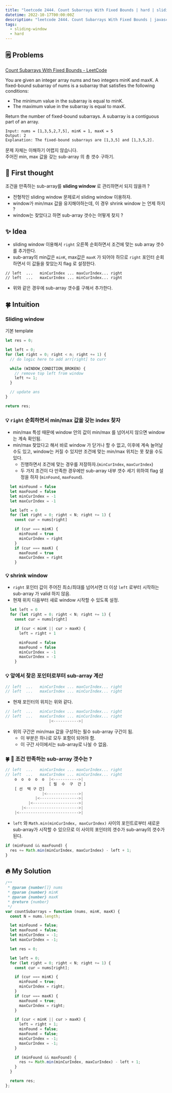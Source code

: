 ```yaml
---
title: "leetcode 2444. Count Subarrays With Fixed Bounds | hard | sliding-window"
datetime: 2022-10-17T00:00:00Z
description: "leetcode 2444. Count Subarrays With Fixed Bounds | javascript | hard | sliding-window"
tags:
  - sliding-window
  - hard
---
```


## 🗒️ Problems

[Count Subarrays With Fixed Bounds - LeetCode](https://leetcode.com/problems/count-subarrays-with-fixed-bounds/)

You are given an integer array nums and two integers minK and maxK.
A fixed-bound subarray of nums is a subarray that satisfies the following conditions:

- The minimum value in the subarray is equal to minK.
- The maximum value in the subarray is equal to maxK.

Return the number of fixed-bound subarrays.
A subarray is a contiguous part of an array.

```
Input: nums = [1,3,5,2,7,5], minK = 1, maxK = 5
Output: 2
Explanation: The fixed-bound subarrays are [1,3,5] and [1,3,5,2].
```

문제 자체는 이해하기 어렵지 않습니다. <br/>
주어진 min, max 값을 갖는 sub-array 의 총 갯수 구하기.

## 🤔 First thought

조건을 만족하는 sub-array를 **sliding window** 로 관리하면서 되지 않을까 ?

- 전형적인 sliding window 문제로서 sliding window 이용하자.
- window가 min/max 값을 유지해야하는데, 이 경우 shrink window 는 언제 하지 ?
- window는 찾았다고 하면 sub-array 갯수는 어떻게 찾지 ?

## ✨ Idea

- sliding window 이용해서 `right` 오른쪽 순회하면서 조건에 맞는 sub array 갯수를 추가한다.
- sub-array의 min값은 `minK`, max값은 `maxK` 가 되어야 하므로 `right` 포인터 순회하면서 이 값들을 찾았는지 flag 로 설정한다.

```
// left  ...   minCurIndex ... maxCurIndex... right
// left  ...   maxCurIndex ... minCurIndex... right
```

- 위와 같은 경우에 sub-array 갯수를 구해서 추가한다.

## 🍀 Intuition

### Sliding window

기본 template

```javascript
let res = 0;

let left = 0;
for (let right = 0; right < n; right += 1) {
  // do logic here to add arr[right] to curr

  while (WINDOW_CONDITION_BROKEN) {
    // remove top left from window
    left += 1;
  }

  // update ans
}

return res;
```

### 💡 `right` 순회하면서 min/max 값을 갖는 index 찾자

- min/max 특성 때문에 window 안의 값이 min/max 를 넘어서지 않으면 window 는 계속 확인됨.
- min/max 찾았다고 해서 바로 window 가 닫거나 할 수 없고, 이후에 계속 늘어날 수도 있고, window는 커질 수 있지만 조건에 맞는 min/max 위치는 못 찾을 수도 있다.
  - 진행하면서 조건에 맞는 경우를 저장하자.(`minCurIndex`, `maxCurIndex`)
  - 두 가지 조건이 다 만족한 경우에만 sub-array 내부 갯수 세기 위하여 flag 설정을 하자 (`minFound`, `maxFound`).

```javascript
  let minFound = false
  let maxFound = false
  let minCurIndex = -1
  let maxCurIndex = -1

  let left = 0
  for (let right = 0; right < N; right += 1) {
    const cur = nums[right]

    if (cur === minK) {
      minFound = true
      minCurIndex = right
    }
    if (cur === maxK) {
      maxFound = true
      maxCurIndex = right
    }
```

### 💡 shrink window

- `right` 포인터 값이 주어진 최소/최대를 넘어서면 더 이상 `left` 로부터 시작하는 sub-array 가 valid 하지 않음.
- 현재 위치 다음부터 새로 window 시작할 수 있도록 설정.

```javascript
  let left = 0
  for (let right = 0; right < N; right += 1) {
    const cur = nums[right]

    if (cur < minK || cur > maxK) {
      left = right + 1

      minFound = false
      maxFound = false
      minCurIndex = -1
      maxCurIndex = -1
    }
```

### 💡 앞에서 찾은 포인터로부터 sub-array 계산

```javascript
// left  ...   minCurIndex ... maxCurIndex... right
// left  ...   maxCurIndex ... minCurIndex... right
```

- 현재 포인터의 위치는 위와 같다.

```javascript
// left  ...   minCurIndex ... maxCurIndex... right
// left  ...   maxCurIndex ... minCurIndex... right
                   |<----------->|
```

- 위의 구간은 min/max 값을 구성하는 필수 sub-array 구간이 됨.
  - 이 부분은 하나로 모두 포함이 되어야 함.
  - 이 구간 사이에서는 sub-array로 나뉠 수 없음.

### 🍀 🚀 조건 만족하는 sub-array 갯수는 ?

```javascript
// left  ...   minCurIndex ... maxCurIndex... right
// left  ...   maxCurIndex ... minCurIndex... right
    o  o  o  o  o  |<----------->|
                   [ 필  수  구  간 ]
    [ 선  택 구 간]
                |<-------------->|
             |<----------------->|
          |<-------------------->|
       |<----------------------->|
    |<-------------------------->|
```

- `left` 와 `Math.min(minCurIndex, maxCurIndex)` 사이의 포인트로부터 새로운 sub-array가 시작할 수 있으므로 이 사이의 포인터의 갯수가 sub-array의 갯수가 된다.

```javascript
if (minFound && maxFound) {
  res += Math.min(minCurIndex, maxCurIndex) - left + 1;
}
```

## 🔥 My Solution

```javascript
/**
 * @param {number[]} nums
 * @param {number} minK
 * @param {number} maxK
 * @return {number}
 */
var countSubarrays = function (nums, minK, maxK) {
  const N = nums.length;

  let minFound = false;
  let maxFound = false;
  let minCurIndex = -1;
  let maxCurIndex = -1;

  let res = 0;

  let left = 0;
  for (let right = 0; right < N; right += 1) {
    const cur = nums[right];

    if (cur === minK) {
      minFound = true;
      minCurIndex = right;
    }
    if (cur === maxK) {
      maxFound = true;
      maxCurIndex = right;
    }

    if (cur < minK || cur > maxK) {
      left = right + 1;
      minFound = false;
      maxFound = false;
      minCurIndex = -1;
      maxCurIndex = -1;
    }

    if (minFound && maxFound) {
      res += Math.min(minCurIndex, maxCurIndex) - left + 1;
    }
  }

  return res;
};
```
